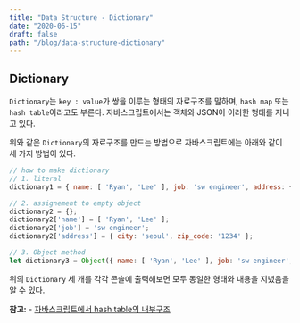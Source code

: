 ```yaml
---
title: "Data Structure - Dictionary"
date: "2020-06-15"
draft: false
path: "/blog/data-structure-dictionary"
---
```


## Dictionary
`Dictionary`는 `key : value`가 쌍을 이루는 형태의 자료구조를 말하며, `hash map` 또는 `hash table`이라고도 부른다. 자바스크립트에서는 객체와 JSON이 이러한 형태를 지니고 있다.

위와 같은 `Dictionary`의 자료구조를 만드는 방법으로 자바스크립트에는 아래와 같이 세 가지 방법이 있다.

```js
// how to make dictionary
// 1. literal
dictionary1 = { name: [ 'Ryan', 'Lee' ], job: 'sw engineer', address: { city: 'seoul', zip_code: '1234' } };

// 2. assignement to empty object
dictionary2 = {};
dictionary2['name'] = [ 'Ryan', 'Lee' ];
dictionary2['job'] = 'sw engineer';
dictionary2['address'] = { city: 'seoul', zip_code: '1234' };

// 3. Object method
let dictionary3 = Object({ name: [ 'Ryan', 'Lee' ], job: 'sw engineer', address: { city: 'seoul', zip_code: '1234' } });
```

위의 `Dictionary` 세 개를 각각 콘솔에 출력해보면 모두 동일한 형태와 내용을 지녔음을 알 수 있다.

**참고:**
	- [자바스크립트에서 hash table의 내부구조](https://github.com/benoitvallon/computer-science-in-javascript/blob/master/data-structures-in-javascript/hash-table.es6.js)